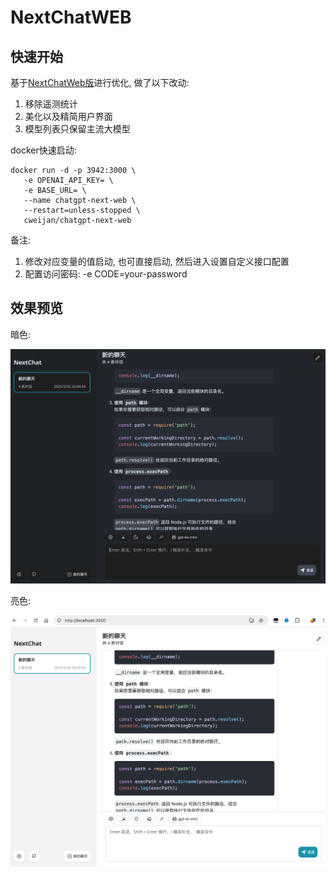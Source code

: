 # NextChatWEB

## 快速开始

基于[NextChatWeb版](https://github.com/ChatGPTNextWeb/NextChat)进行优化, 做了以下改动:

1. 移除遥测统计
2. 美化以及精简用户界面
3. 模型列表只保留主流大模型

docker快速启动:

```
docker run -d -p 3942:3000 \
   -e OPENAI_API_KEY= \
   -e BASE_URL= \
   --name chatgpt-next-web \
   --restart=unless-stopped \
   cweijan/chatgpt-next-web
```

备注:

1. 修改对应变量的值启动, 也可直接启动, 然后进入设置自定义接口配置
2. 配置访问密码: -e CODE=your-password

## 效果预览

暗色:

![1742993942979](image/README/1742993942979.png)

亮色:

![1742993967673](image/README/1742993967673.png)
